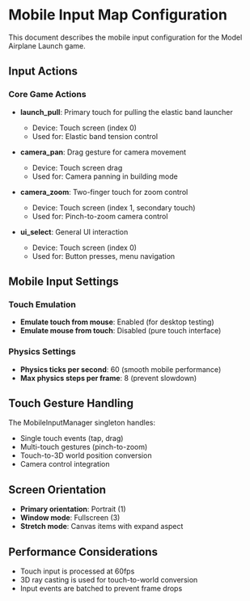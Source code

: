 # Mobile Input Map Configuration

This document describes the mobile input configuration for the Model Airplane Launch game.

## Input Actions

### Core Game Actions
- **launch_pull**: Primary touch for pulling the elastic band launcher
  - Device: Touch screen (index 0)
  - Used for: Elastic band tension control

- **camera_pan**: Drag gesture for camera movement
  - Device: Touch screen drag
  - Used for: Camera panning in building mode

- **camera_zoom**: Two-finger touch for zoom control
  - Device: Touch screen (index 1, secondary touch)
  - Used for: Pinch-to-zoom camera control

- **ui_select**: General UI interaction
  - Device: Touch screen (index 0)
  - Used for: Button presses, menu navigation

## Mobile Input Settings

### Touch Emulation
- **Emulate touch from mouse**: Enabled (for desktop testing)
- **Emulate mouse from touch**: Disabled (pure touch interface)

### Physics Settings
- **Physics ticks per second**: 60 (smooth mobile performance)
- **Max physics steps per frame**: 8 (prevent slowdown)

## Touch Gesture Handling

The MobileInputManager singleton handles:
- Single touch events (tap, drag)
- Multi-touch gestures (pinch-to-zoom)
- Touch-to-3D world position conversion
- Camera control integration

## Screen Orientation
- **Primary orientation**: Portrait (1)
- **Window mode**: Fullscreen (3)
- **Stretch mode**: Canvas items with expand aspect

## Performance Considerations
- Touch input is processed at 60fps
- 3D ray casting is used for touch-to-world conversion
- Input events are batched to prevent frame drops